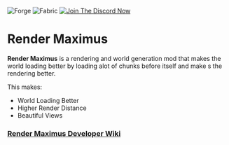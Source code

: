 ![Forge](http://creations-inventostarz.pages.dev/data/img/available-forge.png) ![Fabric](http://creations-inventostarz.pages.dev/data/img/available-fabric.png) [![Join The Discord Now](https://creations-inventostarz.pages.dev/data/img/chat-discord.png)](https://discord.gg/Y4tn3mSz)

# Render Maximus
**Render Maximus** is a rendering and world generation mod that makes the world loading better by loading alot of chunks before itself and make s the rendering better.

This makes:
* World Loading Better
* Higher Render Distance
* Beautiful Views

### [Render Maximus Developer Wiki](https://github.com/Abhinav2011VS/RenderMaximusMod/wiki)